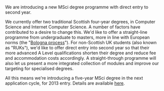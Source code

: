 <html><body><p>We are introducing a new MSci degree programme with direct entry to second year.

<!--more-->

We currently offer two traditional Scottish four-year degrees, in Computer Science and Internet Computer Science. A number of factors have contributed to a desire to change this. We'd like to offer a straight-line programme from undergraduate to masters, more in line with European norms (the "<a href="http://en.wikipedia.org/wiki/Bologna_Process">Bologna process</a>"). For non-Scottish UK students (also known as "RUKs"), we'd like to offer direct entry into second year so that their more advanced A Level qualifications shorten their degree and reduce fee and accommodation costs accordingly. A straight-through programme will also let us present a more integrated collection of modules and improve our targeting for specialised degrees.

All this means we're introducing a five-year MSci degree in the next application cycle, for 2013 entry. Details are available <a href="http://www.cs.st-andrews.ac.uk/prospective-ug/degrees">here</a>.</p></body></html>